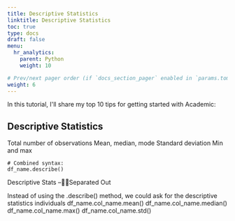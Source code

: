 ```yaml
---
title: Descriptive Statistics
linktitle: Descriptive Statistics
toc: true
type: docs
draft: false
menu:
  hr_analytics:
    parent: Python
    weight: 10

# Prev/next pager order (if `docs_section_pager` enabled in `params.toml`)
weight: 6
---
```


In this tutorial, I'll share my top 10 tips for getting started with Academic:

## Descriptive Statistics
Total number of observations
Mean, median, mode
Standard deviation
Min and max

```
# Combined syntax: 
df_name.describe()
```


Descriptive Stats –Separated Out

Instead of using the .describe() method, we could ask for the descriptive statistics individuals
df_name.col_name.mean()
df_name.col_name.median()
df_name.col_name.max()
df_name.col_name.std()


